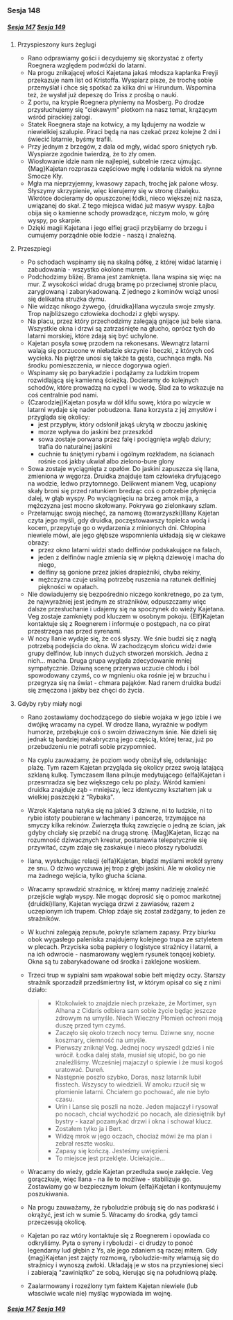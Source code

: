 ### Sesja 148

##### [Sesja 147](#sesja-147) [Sesja 149](#sesja-149)

1. Przyspieszony kurs żeglugi
    - Rano odprawiamy gości i decydujemy się skorzystać z oferty Roegnera względem podwózki do latarni.
    - Na progu znikającej włości Kajetana jakaś młodsza kapłanka Freyji przekazuje nam list od Kristoffa. Wyspiarz pisze, że trochę sobie przemyślał i chce się spotkać za kilka dni w Hirundum. Wspomina też, że wysłał już depeszę do Triss z prośbą o nauki.
    - Z portu, na krypie Roegnera płyniemy na Mosberg. Po drodze przysłuchujemy się "ciekawym" plotkom na nasz temat, krążącym wśród pirackiej załogi.
    - Statek Roegnera staje na kotwicy, a my lądujemy na wodzie w niewielkiej szalupie. Piraci będą na nas czekać przez kolejne 2 dni i świecić latarnie, byśmy trafili.
    - Przy jednym z brzegów, z dala od mgły, widać sporo śniętych ryb. Wyspiarze zgodnie twierdzą, że to zły omen.
    - Wiosłowanie idzie nam nie najlepiej, subtelnie rzecz ujmując. {Mag}Kajetan rozprasza częściowo mgłę i odsłania widok na słynne Smocze Kły.
    - Mgła ma nieprzyjemny, kwasowy zapach, trochę jak palone włosy. Słyszymy skrzypienie, więc kierujemy się w stronę dźwięku. Wkrótce docieramy do opuszczonej łódki, nieco większej niż nasza, uwiązanej do skał. Z tego miejsca widać już masyw wyspy. Łajba obija się o kamienne schody prowadzące, niczym molo, w górę wyspy, po skarpie.
    - Dzięki magii Kajetana i jego elfiej gracji przybijamy do brzegu i cumujemy porządnie obie łodzie - naszą i znaleźną.
2. Przeszpiegi
    - Po schodach wspinamy się na skalną półkę, z której widać latarnię i zabudowania - wszystko okolone murem.
    - Podchodzimy bliżej. Brama jest zamknięta. Ilana wspina się więc na mur. Z wysokości widać drugą bramę po przeciwnej stronie placu, zaryglowaną i zabarykadowaną. Z jednego z kominów wciąż unosi się delikatna strużka dymu.
    - Nie widząc nikogo żywego, {druidka}Ilana wyczula swoje zmysły. Trop najbliższego człowieka dochodzi z głębi wyspy.
    - Na placu, przez który przechodzimy zalegają gnijące już bele siana. Wszystkie okna i drzwi są zatrzaśnięte na głucho, oprócz tych do latarni morskiej, które zdają się być uchylone.
    - Kajetan posyła sowę przodem na rekonesans. Wewnątrz latarni walają się porzucone w nieładzie skrzynie i beczki, z których coś wycieka. Na piętrze unosi się także ta gęsta, cuchnąca mgła. Na środku pomieszczenia, w niecce dogorywa ogień.
    - Wspinamy się po barykadzie i podążamy za ludzkim tropem rozwidlającą się kamienną ścieżką. Docieramy do kolejnych schodów, które prowadzą na cypel i w wodę. Ślad za to wskazuje na coś centralnie pod nami.
    - {Czarodziej}Kajetan posyła w dół klifu sowę, która po wizycie w latarni wydaje się nader pobudzona. Ilana korzysta z jej zmysłów i przygląda się okolicy:
        - jest przypływ, który odsłonił jakąś ukrytą w zboczu jaskinię
        - morze wpływa do jaskini bez przeszkód
        - sowa zostaje porwana przez falę i pociągnięta wgłąb dziury; trafia do naturalnej jaskini
        - cuchnie tu śniętymi rybami i ogólnym rozkładem, na ścianach rośnie coś jakby ukwiał albo zielono-bure glony
    - Sowa zostaje wyciągnięta z opałów. Do jaskini zapuszcza się Ilana, zmieniona w węgorza. Druidka znajduje tam człowieka dryfującego na wodzie, ledwo przytomnego. Delikwent mianem Veg, ucapiony skały broni się przed ratunkiem bredząc coś o potrzebie płynięcia dalej, w głąb wyspy. Po wyciągnięciu na brzeg amok mija, a mężczyzna jest mocno skołowany. Pokrywa go zielonkawy szlam.
    - Przełamując swoją niechęć, za namową {towarzyszki}Ilany Kajetan czyta jego myśli, gdy druidka, poczęstowawszy topielca wodą i kocem, przepytuje go o wydarzenia z minionych dni. Chłopina niewiele mówi, ale jego głębsze wspomnienia układają się w ciekawe obrazy:
        - przez okno latarni widzi stado delfinów podskakujące na falach,
        - jeden z delfinów nagle zmienia się w piękną dziewoję i macha do niego,
        - delfiny są gonione przez jakieś drapieżniki, chyba rekiny,
        - mężczyzna czuje usilną potrzebę ruszenia na ratunek delfiniej piękności w opałach.
    - Nie dowiadujemy się bezpośrednio niczego konkretnego, po za tym, że najwyraźniej jest jednym ze strażników, odpuszczamy więc dalsze przesłuchanie i udajemy się na spoczynek do wieży Kajetana. Veg zostaje zamknięty pod kluczem w osobnym pokoju. {Elf}Kajetan kontaktuje się z Roegnerem i informuje o postępach, na co pirat przestrzega nas przed syrenami.
    - W nocy Ilanie wydaje się, że coś słyszy. We śnie budzi się z nagłą potrzebą podejścia do okna. W zachodzącym słońcu widzi dwie grupy delfinów, lub innych dużych stworzeń morskich. Jedna z nich... macha. Druga grupa wygląda zdecydowanie mniej sympatycznie. Dziwną scenę przerywa uczucie chłodu i ból spowodowany czymś, co w mgnieniu oka rośnie jej w brzuchu i przegryza się na świat - chmara pająków. Nad ranem druidka budzi się zmęczona i jakby bez chęci do życia.
3. Gdyby ryby miały nogi

    - Rano zostawiamy dochodzącego do siebie wojaka w jego izbie i we dwójkę wracamy na cypel. W drodze Ilana, wyraźnie w podłym humorze, przebąkuje coś o swoim dziwacznym śnie. Nie dzieli się jednak tą bardziej makabryczną jego częścią, której teraz, już po przebudzeniu nie potrafi sobie przypomnieć.
    - Na cyplu zauważamy, że poziom wody obniżył się, odsłaniając plażę. Tym razem Kajetan przygląda się okolicy przez swoją latającą szklaną kulkę. Tymczasem Ilana pilnuje medytującego {elfa}Kajetan i przesmradza się bez większego celu po plaży. Wśród kamieni druidka znajduje ząb - mniejszy, lecz identyczny kształtem jak u wielkiej paszczęki z "Rybaka".
    - Wzrok Kajetana natyka się na jakieś 3 dziwne, ni to ludzkie, ni to rybie istoty poubierane w łachmany i pancerze, trzymające na smyczy kilka rekinów. Zwierzęta tłuką zawzięcie o jedną ze ścian, jak gdyby chciały się przebić na drugą stronę. {Mag}Kajetan, licząc na rozumność dziwacznych kreatur, postanawia telepatycznie się przywitać, czym zdaje się zaskakuje i nieco płoszy ryboludzi.
    - Ilana, wysłuchując relacji {elfa}Kajetan, błądzi myślami wokół syreny ze snu. O dziwo wyczuwa jej trop z głębi jaskini. Ale w okolicy nie ma żadnego wejścia, tylko głucha ściana.
    - Wracamy sprawdzić strażnicę, w której mamy nadzieję znaleźć przejście wgłąb wyspy. Nie mogąc doprosić się o pomoc markotnej {druidki}Ilany, Kajetan wyciąga drzwi z zawiasów, razem z uczepionym ich trupem. Chłop zdaje się został zadźgany, to jeden ze strażników.
    - W kuchni zalegają zepsute, pokryte szlamem zapasy. Przy biurku obok wygasłego paleniska znajdujemy kolejnego trupa ze sztyletem w plecach. Przyciska sobą papiery o logistyce strażnicy i latarni, a na ich odwrocie - nasmarowany węglem rysunek tonącej kobiety. Okna są tu zabarykadowane od środka i zaklejone woskiem.
    - Trzeci trup w sypialni sam wpakował sobie bełt między oczy. Starszy strażnik sporzadził przedśmiertny list, w którym opisał co się z nimi działo:

        > - Ktokolwiek to znajdzie niech przekaże, że Mortimer, syn Alhana z Cidaris odbiera sam sobie życie będąc jeszcze zdrowym na umyśle. Niech Wieczny Płomień ochroni moją duszę przed tym czymś.
        > - Zaczęło się około trzech nocy temu. Dziwne sny, nocne koszmary, ciemność na umyśle.
        > - Pierwszy zniknął Veg. Jednej nocy wyszedł gdzieś i nie wrócił. Łodka dalej stała, musiał się utopić, bo go nie znaleźliśmy. Wcześniej majaczył o śpiewie i że musi kogoś uratować. Dureń.
        > - Następnie poszło szybko, Doras, nasz latarnik lubił fisstech. Wszyscy to wiedzieli. W amoku rzucił się w płomienie latarni. Chciałem go pochować, ale nie było czasu.
        > - Urin i Lanse się poszli na noże. Jeden majaczył i rysował po nocach, chciał wychodzić po nocach, ale dziesiętnik był bystry - kazał pozamykać drzwi i okna i schował klucz.
        > - Zostałem tylko ja i Bert.
        > - Widzę mrok w jego oczach, chociaż mówi że ma plan i zebrał reszte wosku.
        > - Zapasy się kończą. Jesteśmy uwięzieni.
        > - To miejsce jest przeklęte. Uciekajcie...

    - Wracamy do wieży, gdzie Kajetan przedłuża swoje zaklęcie. Veg gorączkuje, więc Ilana - na ile to możliwe - stabilizuje go. Zostawiamy go w bezpiecznym lokum {elfa}Kajetan i kontynuujemy poszukiwania.
    - Na progu zauważamy, że ryboludzie próbują się do nas podkraść i okrążyć, jest ich w sumie 5. Wracamy do środka, gdy tamci przeczesują okolicę.
    - Kajetan po raz wtóry kontaktuje się z Roegnerem i opowiada co odkryliśmy. Pyta o syreny i ryboludzi - ci drudzy to ponoć legendarny lud głębin z Ys, ale jego zdaniem są raczej mitem. Gdy {mag}Kajetan jest zajęty rozmową, ryboludzie-mity włamują się do strażnicy i wynoszą zwłoki. Układają je w stos na przyniesionej sieci i zabierają "zawiniątko" ze sobą, kierując się na południową plażę.
    - Zaalarmowany i rozeźlony tym faktem Kajetan niewiele (lub własciwie wcale nie) myśląc wypowiada im wojnę.

##### [Sesja 147](#sesja-147) [Sesja 149](#sesja-149)
